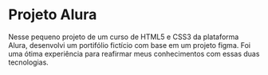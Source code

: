 # Projeto Alura
Nesse pequeno projeto de um curso de HTML5 e CSS3 da plataforma Alura, desenvolvi um portifólio fictício com base em um projeto figma. Foi uma ótima experiência para reafirmar meus conhecimentos com essas duas tecnologias.
